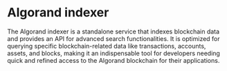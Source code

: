 # Algorand indexer

The Algorand indexer is a standalone service that indexes blockchain data and provides an API for advanced search functionalities. It is optimized for querying specific blockchain-related data like transactions, accounts, assets, and blocks, making it an indispensable tool for developers needing quick and refined access to the Algorand blockchain for their applications.